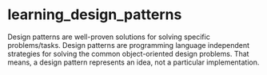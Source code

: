 # learning_design_patterns
Design patterns are well-proven solutions for solving specific problems/tasks. Design patterns are programming language independent strategies for solving the common object-oriented design problems. That means, a design pattern represents an idea, not a particular implementation. 
